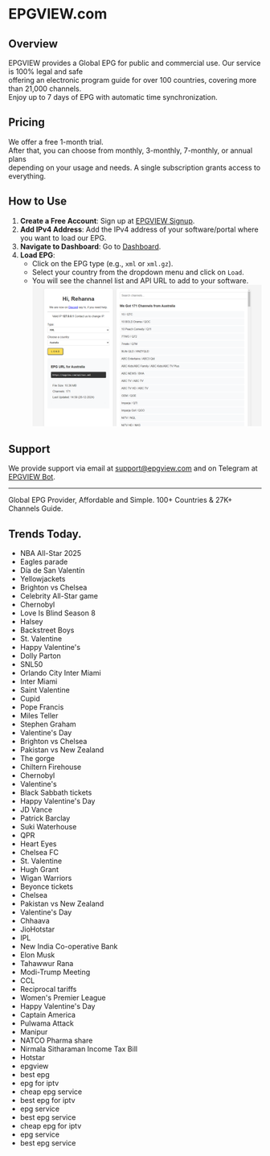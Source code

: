 # EPGVIEW.com



## Overview
EPGVIEW provides a Global EPG for public and commercial use. Our service is 100% legal and safe\
offering an electronic program guide for over 100 countries, covering more than 21,000 channels.\
Enjoy up to 7 days of EPG with automatic time synchronization.

## Pricing
We offer a free 1-month trial. \
After that, you can choose from monthly, 3-monthly, 7-monthly, or annual plans \
depending on your usage and needs. A single subscription grants access to everything.

## How to Use
1. **Create a Free Account**: Sign up at [EPGVIEW Signup](https://epgview.com/signup.php).
2. **Add IPv4 Address**: Add the IPv4 address of your software/portal where you want to load our EPG.
3. **Navigate to Dashboard**: Go to [Dashboard](https://epgview.com/dashboard.php).
4. **Load EPG**:
   - Click on the EPG type (e.g., `xml` or `xml.gz`).
   - Select your country from the dropdown menu and click on `Load`.
   - You will see the channel list and API URL to add to your software.
![EPGVIEW](img/dashboard.png)
## Support
We provide support via email at [support@epgview.com](mailto:support@epgview.com) and on Telegram at [EPGVIEW Bot](https://t.me/epgview_bot).

---

Global EPG Provider, Affordable and Simple. 100+ Countries & 27K+ Channels Guide.

## Trends Today.

- NBA All-Star 2025
- Eagles parade
- Día de San Valentín
- Yellowjackets
- Brighton vs Chelsea
- Celebrity All-Star game
- Chernobyl
- Love Is Blind Season 8
- Halsey
- Backstreet Boys
- St. Valentine
- Happy Valentine's
- Dolly Parton
- SNL50
- Orlando City  Inter Miami
- Inter Miami
- Saint Valentine
- Cupid
- Pope Francis
- Miles Teller
- Stephen Graham
- Valentine's Day
- Brighton vs Chelsea
- Pakistan vs New Zealand
- The gorge
- Chiltern Firehouse
- Chernobyl
- Valentine's
- Black Sabbath tickets
- Happy Valentine's Day
- JD Vance
- Patrick Barclay
- Suki Waterhouse
- QPR
- Heart Eyes
- Chelsea FC
- St. Valentine
- Hugh Grant
- Wigan Warriors
- Beyonce tickets
- Chelsea
- Pakistan vs New Zealand
- Valentine's Day
- Chhaava
- JioHotstar
- IPL
- New India Co-operative Bank
- Elon Musk
- Tahawwur Rana
- Modi-Trump Meeting
- CCL
- Reciprocal tariffs
- Women's Premier League
- Happy Valentine's Day
- Captain America
- Pulwama Attack
- Manipur
- NATCO Pharma share
- Nirmala Sitharaman Income Tax Bill
- Hotstar
- epgview
- best epg
- epg for iptv
- cheap epg service
- best epg for iptv
- epg service
- best epg service
- cheap epg for iptv
- epg service
- best epg service
